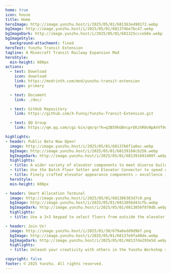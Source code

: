 ```yaml
---
home: true
icon: house
title: Home
heroImage: http://image.yunzhu.host/i/2025/05/01/681363e498172.webp
bgImage: http://image.yunzhu.host/i/2025/05/01/681374be7bc47.webp
bgImageDark: http://image.yunzhu.host/i/2025/05/01/681325ccceb8e.webp
bgImageStyle:
  background-attachment: fixed
heroText: Yunzhu Transit Extension
tagline: A Minecraft Transit Railway Expansion Mod
heroStyle:
  min-height: 600px
actions:
  - text: Download
    icon: download
    link: https://modrinth.com/mod/yunzhu-transit-extension
    type: primary

  - text: Document
    link: ./doc/

  - text: GitHub Repository
    link: https://github.com/X-Funny/Yunzhu-Transit-Extension.git

  - text: QQ Group
    link: https://qm.qq.com/cgi-bin/qm/qr?k=q3B59hGBncprEKzhR0vNpAVVT9qVeYnJ&jump_from=webapi&authKey=ZMq3Nr/e8Vl1HIli8GIz/06D2tGcV/lXGrPRuE5PkIBtIv5991beUQPBC+utxlFL

highlights:
- header: Public Beta Now Open!
  image: http://image.yunzhu.host/i/2025/05/01/68137b6f1a0ac.webp
  bgImage: http://image.yunzhu.host/i/2025/05/01/68139168cb256.webp
  bgImageDark: http://image.yunzhu.host/i/2025/05/01/681391691400f.webp
  highlights:
  - title: A wider variety of elevator components to meet diverse building needs.
  - title: Use the Batch Floor Setter and Elevator Connector to speed up installation and boost creativity!
  - title: Finely crafted elevator appearance components — excellence in every detail.
  heroStyle:
  min-height: 600px

- header: Smart Allocation Terminal
  image: http://image.yunzhu.host/i/2025/05/01/681386383d7c0.png
  bgImage: http://image.yunzhu.host/i/2025/05/01/6813856d43cfb.webp
  bgImageDark: http://image.yunzhu.host/i/2025/05/01/6813856f878db.webp
  highlights:
  - title: Use a 3×3 keypad to select floors from outside the elevator.

- header: Join Us!
  image: http://image.yunzhu.host/i/2025/01/30/679a6edd9d9bf.png
  bgImage: http://image.yunzhu.host/i/2025/05/01/68137e9fa48de.webp
  bgImageDark: http://image.yunzhu.host/i/2025/05/01/68137de293e5d.webp
  highlights:
  - title: Unleash your creativity with others in the Yunzhu Workshop server and build massive cities together!

copyright: false
footer: © 2025 Yunzhu. All rights reserved.
---
```

